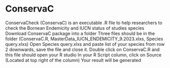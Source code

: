# ConservaC
ConservaCheck (ConservaC) is an executable .R file to help researchers to check the Bornean Endemicity and IUCN status of studies species
Download ConservaC package into a folder
Three files should be in the folder (ConservaC.R, MasterData_IUCN_ENDEMICITY_9.2023.xlxs, Species query.xlxs)
Open Species query.xlxs and paste list of your species from row 2 downwards, save the file and close it.
Double click on ConservaC.R and this file should open your R studio
In your R Script column, click on Source (Located at top right of the column)
Your result will be generated
